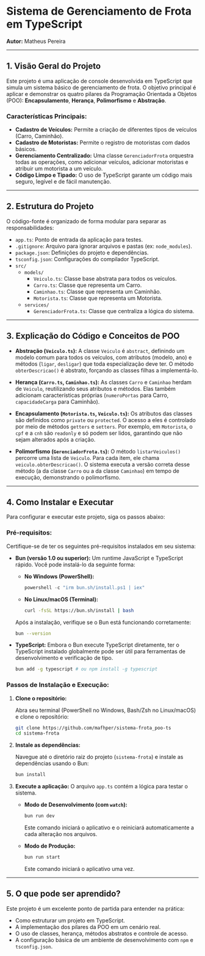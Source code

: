 # Sistema de Gerenciamento de Frota em TypeScript

**Autor:** Matheus Pereira

---

## 1\. Visão Geral do Projeto

Este projeto é uma aplicação de console desenvolvida em TypeScript que simula um sistema básico de gerenciamento de frota. O objetivo principal é aplicar e demonstrar os quatro pilares da Programação Orientada a Objetos (POO): **Encapsulamento**, **Herança**, **Polimorfismo** e **Abstração**.

### Características Principais:

- **Cadastro de Veículos:** Permite a criação de diferentes tipos de veículos (Carro, Caminhão).
- **Cadastro de Motoristas:** Permite o registro de motoristas com dados básicos.
- **Gerenciamento Centralizado:** Uma classe `GerenciadorFrota` orquestra todas as operações, como adicionar veículos, adicionar motoristas e atribuir um motorista a um veículo.
- **Código Limpo e Tipado:** O uso de TypeScript garante um código mais seguro, legível e de fácil manutenção.

---

## 2\. Estrutura do Projeto

O código-fonte é organizado de forma modular para separar as responsabilidades:

*   `app.ts`: Ponto de entrada da aplicação para testes.
*   `.gitignore`: Arquivo para ignorar arquivos e pastas (ex: `node_modules`).
*   `package.json`: Definições do projeto e dependências.
*   `tsconfig.json`: Configurações do compilador TypeScript.
*   `src/`
    *   `models/`
        *   `Veiculo.ts`: Classe base abstrata para todos os veículos.
        *   `Carro.ts`: Classe que representa um Carro.
        *   `Caminhao.ts`: Classe que representa um Caminhão.
        *   `Motorista.ts`: Classe que representa um Motorista.
    *   `services/`
        *   `GerenciadorFrota.ts`: Classe que centraliza a lógica do sistema.

---

## 3\. Explicação do Código e Conceitos de POO

- **Abstração (`Veiculo.ts`):** A classe `Veiculo` é `abstract`, definindo um modelo comum para todos os veículos, com atributos (modelo, ano) e métodos (`ligar`, `desligar`) que toda especialização deve ter. O método `obterDescricao()` é abstrato, forçando as classes filhas a implementá-lo.

- **Herança (`Carro.ts`, `Caminhao.ts`):** As classes `Carro` e `Caminhao` herdam de `Veiculo`, reutilizando seus atributos e métodos. Elas também adicionam características próprias (`numeroPortas` para Carro, `capacidadeCarga` para Caminhão).

- **Encapsulamento (`Motorista.ts`, `Veiculo.ts`):** Os atributos das classes são definidos como `private` ou `protected`. O acesso a eles é controlado por meio de métodos `getters` e `setters`. Por exemplo, em `Motorista`, o `cpf` e a `cnh` são `readonly` e só podem ser lidos, garantindo que não sejam alterados após a criação.

- **Polimorfismo (`GerenciadorFrota.ts`):** O método `listarVeiculos()` percorre uma lista de `Veiculo`. Para cada item, ele chama `veiculo.obterDescricao()`. O sistema executa a versão correta desse método (a da classe `Carro` ou a da classe `Caminhao`) em tempo de execução, demonstrando o polimorfismo.

---

## 4\. Como Instalar e Executar

Para configurar e executar este projeto, siga os passos abaixo:

### Pré-requisitos:

Certifique-se de ter os seguintes pré-requisitos instalados em seu sistema:

*   **Bun (versão 1.0 ou superior):** Um runtime JavaScript e TypeScript rápido. Você pode instalá-lo da seguinte forma:

    *   **No Windows (PowerShell):**

        ```powershell
        powershell -c "irm bun.sh/install.ps1 | iex"
        ```

    *   **No Linux/macOS (Terminal):**

        ```bash
        curl -fsSL https://bun.sh/install | bash
        ```

    Após a instalação, verifique se o Bun está funcionando corretamente:

    ```bash
    bun --version
    ```

*   **TypeScript:** Embora o Bun execute TypeScript diretamente, ter o TypeScript instalado globalmente pode ser útil para ferramentas de desenvolvimento e verificação de tipo.

    ```bash
    bun add -g typescript # ou npm install -g typescript
    ```

### Passos de Instalação e Execução:

1.  **Clone o repositório:**

    Abra seu terminal (PowerShell no Windows, Bash/Zsh no Linux/macOS) e clone o repositório:

    ```bash
    git clone https://github.com/mafhper/sistema-frota_poo-ts
    cd sistema-frota
    ```

2.  **Instale as dependências:**

    Navegue até o diretório raiz do projeto (`sistema-frota`) e instale as dependências usando o Bun:

    ```bash
    bun install
    ```

3.  **Execute a aplicação:** O arquivo `app.ts` contém a lógica para testar o sistema.

    *   **Modo de Desenvolvimento (com `watch`):**

        ```bash
        bun run dev
        ```

        Este comando iniciará o aplicativo e o reiniciará automaticamente a cada alteração nos arquivos.

    *   **Modo de Produção:**

        ```bash
        bun run start
        ```

        Este comando iniciará o aplicativo uma vez.

---

## 5\. O que pode ser aprendido?

Este projeto é um excelente ponto de partida para entender na prática:

- Como estruturar um projeto em TypeScript.
- A implementação dos pilares da POO em um cenário real.
- O uso de classes, herança, métodos abstratos e controle de acesso.
- A configuração básica de um ambiente de desenvolvimento com `npm` e `tsconfig.json`.

